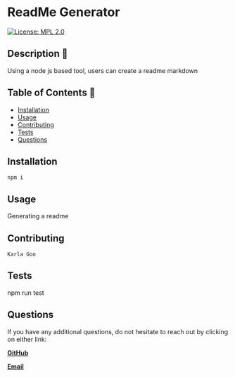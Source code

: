 # ReadMe Generator
  [![License: MPL 2.0](https://img.shields.io/badge/License-MPL%202.0-brightgreen.svg)](https://opensource.org/licenses/MPL-2.0)
## Description 📝
Using a node js based tool, users can create a readme markdown

## Table of Contents 📄	
* [Installation](#Installation)
* [Usage](#Usage)
* [Contributing](#Contributing)
* [Tests](#Tests)
* [Questions](#Questions)

## Installation
```
npm i 
```

## Usage 
Generating a readme

## Contributing
```
Karla Goo
```

## Tests
npm run test

## Questions
If you have any additional questions, do not hesitate to reach out by clicking on either link:

**[GitHub](https://github.com/karlagoo)**

**[Email](mailto:karla_goo@yahoo.com)**

